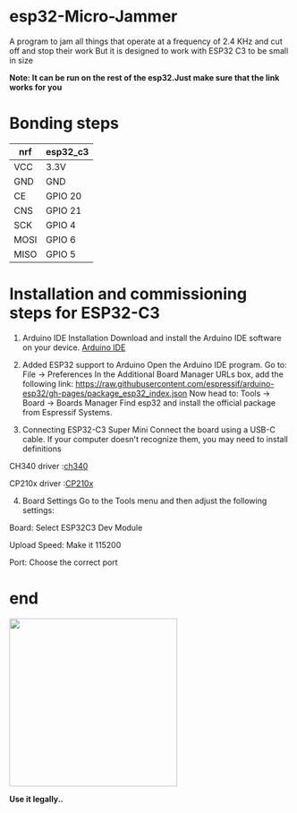 # esp32-Micro-Jammer

A program to jam all things that operate at a frequency of 2.4 KHz and cut off and stop their work 
But it is designed to work with ESP32 C3 to be small in size

**Note: It can be run on the rest of the esp32.Just make sure that the link works for you**
# Bonding steps
<table>
  <thead>
    <tr>
      <th>nrf</th>
      <th>esp32_c3</th>
    </tr>
  </thead>
  <tbody>
    <tr>
      <td>VCC</td>
      <td>3.3V</td>
    </tr>
    <tr>
      <td>GND</td>
      <td>GND</td>
    </tr>
    <tr>
      <td>CE</td>
      <td>GPIO 20</td>
    </tr>
     <tr>
      <td>CNS</td>
      <td>GPIO 21</td>
    </tr>
     <tr>
      <td>SCK</td>
      <td>GPIO 4</td>
    </tr>
    </tr>
     <tr>
      <td>MOSI</td>
      <td>GPIO 6</td>
    </tr>
    <tr>
      <td>MISO</td>
      <td>GPIO 5</td>
    </tr>
  </tbody>
</table>


# Installation and commissioning steps for ESP32-C3
1. Arduino IDE Installation
Download and install the Arduino IDE software on your device.
[Arduino IDE](https://www.arduino.cc/en/software)

2. Added ESP32 support to Arduino
Open the Arduino IDE program.
Go to:
File → Preferences
In the Additional Board Manager URLs box, add the following link:
https://raw.githubusercontent.com/espressif/arduino-esp32/gh-pages/package_esp32_index.json
Now head to:
Tools → Board → Boards Manager
Find esp32 and install the official package from Espressif Systems.

3. Connecting ESP32-C3 Super Mini
Connect the board using a USB-C cable.
If your computer doesn't recognize them, you may need to install definitions

CH340 driver :[ch340](https://sparks.gogo.co.nz/ch340.html)

 CP210x driver :[CP210x](https://www.silabs.com/developer-tools/usb-to-uart-bridge-vcp-drivers)

4. Board Settings
Go to the Tools menu and then adjust the following settings:

Board: Select ESP32C3 Dev Module

Upload Speed: Make it 115200

Port: Choose the correct port


# end
<img src="https://th.bing.com/th/id/R.ba83d4b3fd2099e44fe580d519e08037?rik=NJoyNWb%2boU7wXQ&pid=ImgRaw&r=0" width="300">



**Use it legally..**
